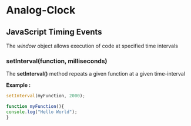 # Analog-Clock

## JavaScript Timing Events 
The _window_ object allows execution of code at specified time intervals

### setInterval(function, milliseconds)
The **setInterval()** method repeats a given function at a given time-interval <br>

__Example :__
``` javascript
setInterval(myFunction, 2000);

function myFunction(){
console.log("Hello World");
}
```
